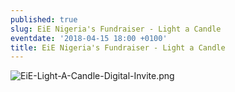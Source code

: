 ```yaml
---
published: true
slug: EiE Nigeria's Fundraiser - Light a Candle
eventdate: '2018-04-15 18:00 +0100'
title: EiE Nigeria's Fundraiser - Light a Candle
---
```

![EiE-Light-A-Candle-Digital-Invite.png]({{site.baseurl}}/media/prose-images/EiE-Light-A-Candle-Digital-Invite.png)

